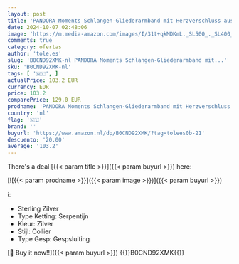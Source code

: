```yaml
---
layout: post
title: 'PANDORA Moments Schlangen-Gliederarmband mit Herzverschluss aus Sterling Silber  kompatibel Moments Kollektion  Länge: 45cm  393091C00-45'
date: 2024-10-07 02:48:06
image: 'https://m.media-amazon.com/images/I/31t+qkMDKmL._SL500_._SL400_.jpg'
comments: true
category: ofertas
author: 'tole.es'
slug: 'B0CND92XMK-nl PANDORA Moments Schlangen-Gliederarmband mit...'
sku: 'B0CND92XMK-nl'
tags: [ '🇳🇱', ]
actualPrice: 103.2 EUR
currency: EUR
price: 103.2
comparePrice: 129.0 EUR
prodname: 'PANDORA Moments Schlangen-Gliederarmband mit Herzverschluss aus Sterling Silber  kompatibel Moments Kollektion  Länge: 45cm  393091C00-45'
country: 'nl'
flag: '🇳🇱'
brand: ''
buyurl: 'https://www.amazon.nl/dp/B0CND92XMK/?tag=tolees0b-21'
descuento: '20.00'
average: '103.2'
---
```


There's a deal [{{< param title >}}]({{< param buyurl >}})  here:

[![{{< param prodname >}}]({{< param image >}})]({{< param buyurl >}})

ℹ️:

- Sterling Zilver
- Type Ketting: Serpentijn
- Kleur: Zilver
- Stijl: Collier
- Type Gesp: Gespsluiting

[🛒 Buy it now!!]({{< param buyurl >}})
{{<world>}}B0CND92XMK{{</world>}}
